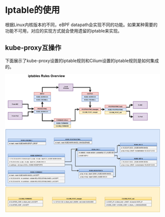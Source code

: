 # Iptable的使用

根据Linux内核版本的不同，eBPF datapath会实现不同的功能。如果某种需要的功能不可用，对应的实现方式就会使用遗留的iptable来实现。

## kube-proxy互操作

下面展示了kube-proxy设置的iptable规则和Cilium设置的iptable规则是如何集成的。

![img4](./img/image4.png)